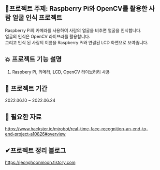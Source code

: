 ## 🙌프로젝트 주제: Raspberry Pi와 OpenCV를 활용한 사람 얼굴 인식 프로젝트  
Raspberry Pi의 카메라를 사용하여 사람의 얼굴을 비추면 얼굴을 인식합니다.  
얼굴의 인식은 OpenCV 라이브러를 활용합니다.  
그리고 인식 된 사람의 이름을 Raspberry Pi와 연결된 LCD 화면으로 보여줍니다.  



## 💥 프로젝트 기능 설명
1. Raspbery Pi, 카메라, LCD, OpenCV 라이브러리 사용  
 
 

## 📌 프로젝트 기간
2022.06.10 ~ 2022.06.24


## 🧾 필요한 자료
https://www.hackster.io/mjrobot/real-time-face-recognition-an-end-to-end-project-a10826#overview


## ✔프로젝트 정리 블로그
https://jeonghoonmoon.tistory.com  
